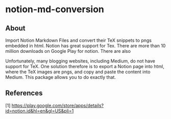 # notion-md-conversion
## About
Import Notion Markdown Files and convert their TeX snippets to pngs embedded in html.
Notion has great support for Tex. There are more than 10 million downloads on Google Play 
for notion. There are also 

Unfortunately, many blogging websites, including Medium, do not have support for TeX. 
One solution therefore is to export a Notion page into html, where the TeX images are pngs, 
and copy and paste the content into Medium. This package allows you to do exactly that. 


## References 
[1] https://play.google.com/store/apps/details?id=notion.id&hl=en&gl=US&pli=1